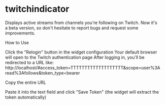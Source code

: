 # twitchindicator

Displays active streams from channels you're following on Twitch.
Now it's a beta version, so don't hesitate to report bugs and request some improvements.


How to Use

Click the "Relogin" button in the widget configuration
Your default browser will open to the Twitch authentication page
After logging in, you'll be redirected to a URL like: http://localhost/#access_token=TTTTTTTTTTTTTTTTTTT&scope=user%3Aread%3Afollows&token_type=bearer

Copy the entire URL

Paste it into the text field and click "Save Token" (the widget will extract the token automatically)
